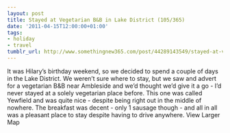 ```yaml
---
layout: post
title: Stayed at Vegetarian B&B in Lake District (105/365)
date: '2011-04-15T12:00:00+01:00'
tags:
- holiday
- travel
tumblr_url: http://www.somethingnew365.com/post/44289143549/stayed-at-vegetarian-bb-in-lake-district-1053
---
```

It was Hilary’s birthday weekend, so we decided to spend a couple of days in the Lake District. We weren’t sure where to stay, but we saw and advert for a vegetarian B&B near Ambleside and we’d thought we’d give it a go - I’d never stayed at a solely vegetarian place before.
This one was called Yewfield and was quite nice - despite being right out in the middle of nowhere. The breakfast was decent - only 1 sausage though - and all in all was a pleasant place to stay despite having to drive anywhere.
View Larger Map
